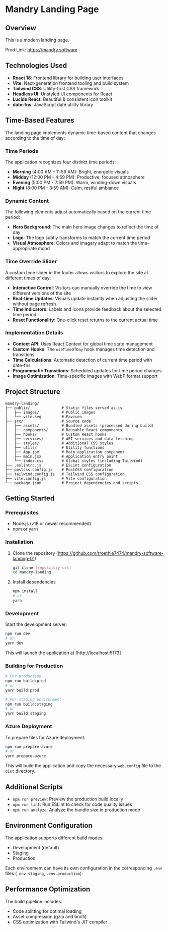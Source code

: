 # Mandry Landing Page

## Overview
This is a modern landing page.

Prod Link: https://mandry.software

## Technologies Used

- **React 18**: Frontend library for building user interfaces
- **Vite**: Next-generation frontend tooling and build system
- **Tailwind CSS**: Utility-first CSS framework
- **Headless UI**: Unstyled UI components for React
- **Lucide React**: Beautiful & consistent icon toolkit
- **date-fns**: JavaScript date utility library

## Time-Based Features

The landing page implements dynamic time-based content that changes according to the time of day:

### Time Periods

The application recognizes four distinct time periods:

- **Morning** (4:00 AM - 11:59 AM): Bright, energetic visuals
- **Midday** (12:00 PM - 4:59 PM): Productive, focused atmosphere
- **Evening** (5:00 PM - 7:59 PM): Warm, winding-down visuals
- **Night** (8:00 PM - 3:59 AM): Calm, restful ambiance

### Dynamic Content

The following elements adjust automatically based on the current time period:

- **Hero Background**: The main hero image changes to reflect the time of day
- **Logo**: The logo subtly transforms to match the current time period
- **Visual Atmosphere**: Colors and imagery adapt to match the time-appropriate mood

### Time Override Slider

A custom time slider in the footer allows visitors to explore the site at different times of day:

- **Interactive Control**: Visitors can manually override the time to view different versions of the site
- **Real-time Updates**: Visuals update instantly when adjusting the slider without page refresh
- **Time Indicators**: Labels and icons provide feedback about the selected time period
- **Reset Functionality**: One-click reset returns to the current actual time

### Implementation Details

- **Context API**: Uses React Context for global time state management
- **Custom Hooks**: The `useTimeOfDay` hook manages time detection and transitions
- **Time Calculations**: Automatic detection of current time period with date-fns
- **Programmatic Transitions**: Scheduled updates for time period changes
- **Image Optimization**: Time-specific images with WebP format support

## Project Structure

```
mandry-landing/
├── public/              # Static files served as-is
│   ├── images/          # Public images
│   └── vite.svg         # Favicon
├── src/                 # Source code
│   ├── assets/          # Bundled assets (processed during build)
│   ├── components/      # Reusable React components
│   ├── hooks/           # Custom React hooks
│   ├── services/        # API services and data fetching
│   ├── styles/          # Additional CSS styles
│   ├── utils/           # Utility functions
│   ├── App.jsx          # Main application component
│   ├── main.jsx         # Application entry point
│   └── index.css        # Global styles (including Tailwind)
├── .eslintrc.js         # ESLint configuration
├── postcss.config.js    # PostCSS configuration
├── tailwind.config.js   # Tailwind CSS configuration
├── vite.config.js       # Vite configuration
└── package.json         # Project dependencies and scripts
```

## Getting Started

### Prerequisites

- Node.js (v18 or newer recommended)
- npm or yarn

### Installation

1. Clone the repository (https://github.com/rroethle7474/mandry-software-landing-01)
   ```bash
   git clone [repository-url]
   cd mandry-landing
   ```

2. Install dependencies
   ```bash
   npm install
   # or
   yarn
   ```

### Development

Start the development server:
```bash
npm run dev
# or
yarn dev
```

This will launch the application at [http://localhost:5173]

### Building for Production

```bash
# For production
npm run build:prod
# or
yarn build:prod

# For staging environment
npm run build:staging
# or
yarn build:staging
```

### Azure Deployment

To prepare files for Azure deployment:
```bash
npm run prepare-azure
# or
yarn prepare-azure
```

This will build the application and copy the necessary `web.config` file to the `dist` directory.

## Additional Scripts

- `npm run preview`: Preview the production build locally
- `npm run lint`: Run ESLint to check for code quality issues
- `npm run analyze`: Analyze the bundle size in production mode

## Environment Configuration

The application supports different build modes:
- Development (default)
- Staging
- Production

Each environment can have its own configuration in the corresponding `.env` files (`.env.staging`, `.env.production`).

## Performance Optimization

The build pipeline includes:
- Code splitting for optimal loading
- Asset compression (gzip and brotli)
- CSS optimization with Tailwind's JIT compiler
